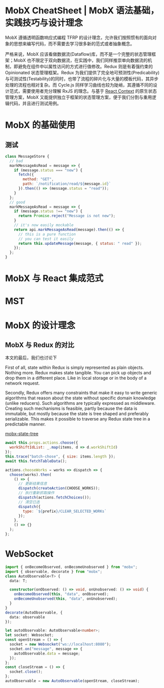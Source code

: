 # MobX CheatSheet | MobX 语法基础，实践技巧与设计理念

MobX 遵循透明函数响应式编程 TFRP 的设计理念，允许我们按照惯有的面向对象的思想来编写代码，而不需要去学习很多新的范式或者抽象概念。

严格来说，MobX 应该看做数据流(Dataflow)库，而不是一个完整的状态管理框架；MobX 也不限定于双向数据流，在实践中，我们同样推崇单向数据流的机制，即避免在组件中以属性访问的方式进行值修改。Redux 则是有着强约束的 Opinionated 状态管理框架。Redux 为我们提供了完全地可预测性(Predicability)与可测试性(Testability)的同时，也带了流程的碎片化与大量的模板代码，其异步处理的流程也相对复杂。而 Cycle.js 同样学习曲线也较为陡峭，其遵循不同的设计范式，需要使用者充分理解 RxJS 的理念。与基于 [React Context]() 的原生状态管理方案，MobX 又能提供独立于框架的状态管理方案，便于我们分割与重用逻辑代码，并且进行测试用例。

# MobX 的基础使用

## 测试

```js
class MessageStore {
  // bad
  markMessageAsRead = message => {
    if (message.status === "new") {
      fetch({
        method: "GET",
        path: `/notification/read/${message.id}`
      }).then(() => (message.status = "read"));
    }
  };
  // good
  markMessageAsRead = message => {
    if (message.status !== "new") {
      return Promise.reject("Message is not new");
    }
    // it's now easily mockable
    return api.markMessageAsRead(message).then(() => {
      // this is a pure function
      // you can test it easily
      return this.updateMessage(message, { status: " read" });
    });
  };
}
```

# MobX 与 React 集成范式

# MST

# MobX 的设计理念

## MobX 与 Redux 的对比

本文的最后，我们也讨论下

First of all, state within Redux is simply represented as plain objects. Nothing more. Redux makes state tangible. You can pick up objects and drop them in a different place. Like in local storage or in the body of a network request.

Secondly, Redux offers many constraints that make it easy to write generic algorithms that reason about the state without specific domain knowledge (unlike reducers). Such algorithms are typically expressed as middleware. Creating such mechanisms is feasible, partly because the data is immutable, but mostly because the state is tree shaped and preferably serializable. This makes it possible to traverse any Redux state tree in a predictable manner.

[mobx-state-tree](https://github.com/mobxjs/mobx-state-tree)

```js
await this.props.actions.choose({
  workShiftIdList: _.map(items, d => d.workShiftId)
});
this.trace("batch-chose", { size: items.length });
await this.fetchTableData();

actions.chooseWorks = works => dispatch => {
  choose(works).then(
    () => {
      // 更新结果信息
      dispatch(createAction(CHOOSE_WORKS));
      // 执行重新抓取操作
      dispatch(actions.fetchChoices());
      // 清空已选
      dispatch({
        type: `${prefix}/CLEAR_SELECTED_WORKs`
      });
    },
    () => {}
  );
};
```

# WebSocket

```ts
import { onBecomeObserved, onBecomeUnobserved } from "mobx";
import { observable, decorate } from "mobx";
class AutoObservable<T> {
  data: T;

  constructor(onObserved: () => void, onUnobserved: () => void) {
    onBecomeObserved(this, "data", onObserved);
    onBecomeUnobserved(this, "data", onUnobserved);
  }
}
decorate(AutoObservable, {
  data: observable
});
```

```ts
let autoObservable: AutoObservable<number>;
let socket: Websocket;
const openStream = () => {
  socket = new Websocket("ws://localhost:8080");
  socket.on("message", message => {
    autoObservable.data = message;
  });
};
const closeStream = () => {
  socket.close();
};
autoObservable = new AutoObservable(openStream, closeStream);
```
